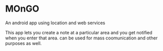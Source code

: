 MOnGO
=====

An android app using location and web services

This app lets you create a note at a particular area and you get notified when you enter that area.
can be used for mass coomunication and other purposes as well.
